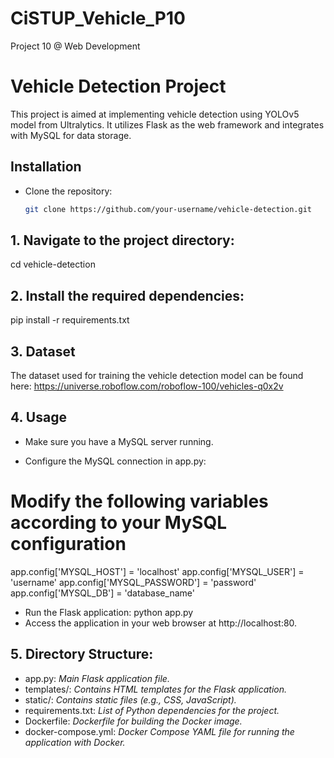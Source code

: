 ﻿# CiSTUP_Vehicle_P10
Project 10 @ Web Development

# Vehicle Detection Project

This project is aimed at implementing vehicle detection using YOLOv5 model from Ultralytics. It utilizes Flask as the web framework and integrates with MySQL for data storage.

## Installation

- Clone the repository:
   ```bash
   git clone https://github.com/your-username/vehicle-detection.git

   
## 1. Navigate to the project directory:
cd vehicle-detection

## 2. Install the required dependencies:
pip install -r requirements.txt

## 3. Dataset
The dataset used for training the vehicle detection model can be found here: https://universe.roboflow.com/roboflow-100/vehicles-q0x2v

## 4. Usage
- Make sure you have a MySQL server running.

- Configure the MySQL connection in app.py:
# Modify the following variables according to your MySQL configuration
app.config['MYSQL_HOST'] = 'localhost'
app.config['MYSQL_USER'] = 'username'
app.config['MYSQL_PASSWORD'] = 'password'
app.config['MYSQL_DB'] = 'database_name'

- Run the Flask application:
  python app.py
- Access the application in your web browser at http://localhost:80.

## 5. Directory Structure:
- app.py: *Main Flask application file.*
- templates/: *Contains HTML templates for the Flask application.*
- static/: *Contains static files (e.g., CSS, JavaScript).*
- requirements.txt: *List of Python dependencies for the project.*
- Dockerfile: *Dockerfile for building the Docker image.*
- docker-compose.yml: *Docker Compose YAML file for running the application with Docker.*

